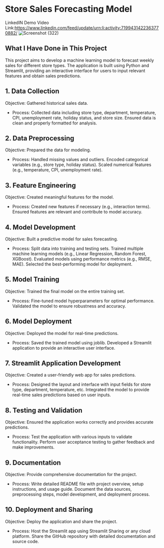 # Store Sales Forecasting Model

LinkedIN Demo Video Link:https://www.linkedin.com/feed/update/urn:li:activity:7199431422363770882/
![Screenshot (322)](https://github.com/Lavan1999/Project-9_SalesForecast/assets/152668558/61056a29-99ba-4ed0-bd73-d3d280a41ddb)

## What I Have Done in This Project
This project aims to develop a machine learning model to forecast weekly sales for different store types. The application is built using Python and Streamlit, providing an interactive interface for users to input relevant features and obtain sales predictions.

## 1. Data Collection
Objective: Gathered historical sales data.
- Process:
Collected data including store type, department, temperature, CPI, unemployment rate, holiday status, and store size.
Ensured data is clean and properly formatted for analysis.
## 2. Data Preprocessing
Objective: Prepared the data for modeling.
- Process:
Handled missing values and outliers.
Encoded categorical variables (e.g., store type, holiday status).
Scaled numerical features (e.g., temperature, CPI, unemployment rate).
## 3. Feature Engineering
Objective: Created meaningful features for the model.
- Process:
Created new features if necessary (e.g., interaction terms).
Ensured features are relevant and contribute to model accuracy.
## 4. Model Development
Objective: Built a predictive model for sales forecasting.
- Process:
Split data into training and testing sets.
Trained multiple machine learning models (e.g., Linear Regression, Random Forest, XGBoost).
Evaluated models using performance metrics (e.g., RMSE, MAE).
Selected the best-performing model for deployment.
## 5. Model Training
Objective: Trained the final model on the entire training set.
- Process:
Fine-tuned model hyperparameters for optimal performance.
Validated the model to ensure robustness and accuracy.
## 6. Model Deployment
Objective: Deployed the model for real-time predictions.
- Process:
Saved the trained model using joblib.
Developed a Streamlit application to provide an interactive user interface.
## 7. Streamlit Application Development
Objective: Created a user-friendly web app for sales predictions.
- Process:
Designed the layout and interface with input fields for store type, department, temperature, etc.
Integrated the model to provide real-time sales predictions based on user inputs.
## 8. Testing and Validation
Objective: Ensured the application works correctly and provides accurate predictions.
- Process:
Test the application with various inputs to validate functionality.
Perform user acceptance testing to gather feedback and make improvements.
## 9. Documentation
Objective: Provide comprehensive documentation for the project.
- Process:
Write detailed README file with project overview, setup instructions, and usage guide.
Document the data sources, preprocessing steps, model development, and deployment process.
## 10. Deployment and Sharing
Objective: Deploy the application and share the project.
- Process:
Host the Streamlit app using Streamlit Sharing or any cloud platform.
Share the GitHub repository with detailed documentation and source code.
